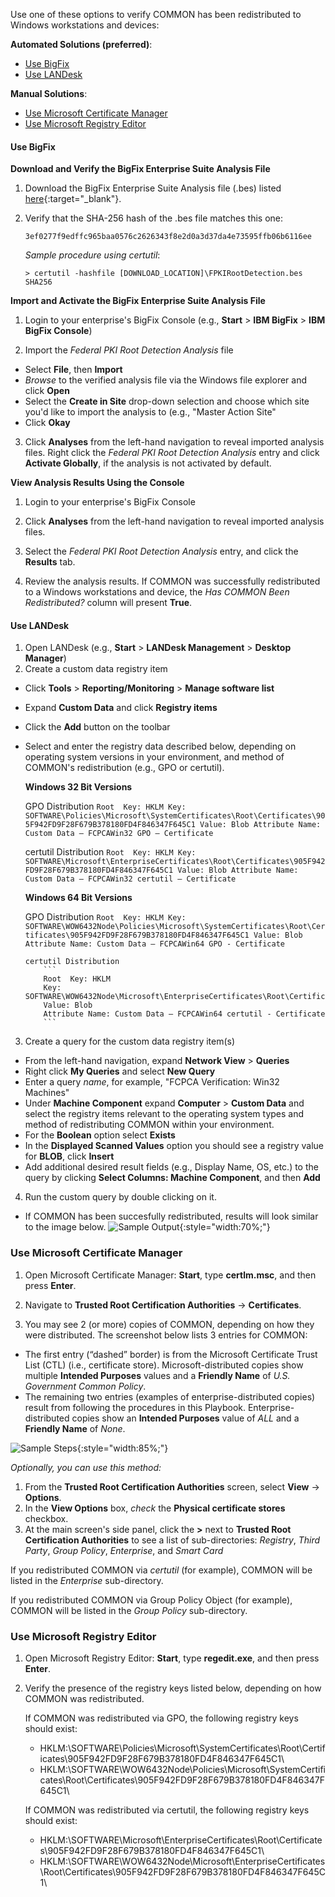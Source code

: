 Use one of these options to verify COMMON has been redistributed to Windows workstations and devices:

**Automated Solutions (preferred)**:
- [Use BigFix](#use-bigfix)
- [Use LANDesk](#use-landesk)

**Manual Solutions**:
- [Use Microsoft Certificate Manager](#use-microsoft-certificate-manager)
- [Use Microsoft Registry Editor](#use-microsoft-registry-editor)

#### Use BigFix

**Download and Verify the BigFix Enterprise Suite Analysis File**
1. Download the BigFix Enterprise Suite Analysis file (.bes) listed [here](../../truststores/FPKIRootDetection.bes){:target="_blank"}.

2. Verify that the SHA-256 hash of the .bes file matches this one:

     ```
     3ef0277f9edffc965baa0576c2626343f8e2d0a3d37da4e73595ffb06b6116ee
     ```

     _Sample procedure using certutil_:

     ```
     > certutil -hashfile [DOWNLOAD_LOCATION]\FPKIRootDetection.bes SHA256
     ```
    
**Import and Activate the BigFix Enterprise Suite Analysis File**

1. Login to your enterprise's BigFix Console (e.g., **Start** > **IBM BigFix** > **IBM BigFix Console**)

2. Import the *Federal PKI Root Detection Analysis* file
- Select **File**, then **Import**
- *Browse* to the verified analysis file via the Windows file explorer and click **Open**
- Select the **Create in Site** drop-down selection and choose which site you'd like to import the analysis to (e.g., "Master Action Site"
- Click **Okay**

3. Click **Analyses** from the left-hand navigation to reveal imported analysis files. Right click the *Federal PKI Root Detection Analysis* entry and click **Activate Globally**, if the analysis is not activated by default.

**View Analysis Results Using the Console**

1. Login to your enterprise's BigFix Console

2. Click **Analyses** from the left-hand navigation to reveal imported analysis files.

3. Select the *Federal PKI Root Detection Analysis* entry, and click the **Results** tab.

4. Review the analysis results. If COMMON was successfully redistributed to a Windows workstations and device, the *Has COMMON Been Redistributed?* column will present **True**. 
     
#### Use LANDesk
1. Open LANDesk (e.g., **Start** > **LANDesk Management** > **Desktop Manager**)
2. Create a custom data registry item 
- Click **Tools** > **Reporting/Monitoring** > **Manage software list**
- Expand **Custom Data** and click **Registry items**
- Click the **Add** button on the toolbar
- Select and enter the registry data described below, depending on operating system versions in your environment, and method of COMMON's redistribution (e.g., GPO or certutil).

     **Windows 32 Bit Versions**
     
     GPO Distribution
          ```
          Root  Key: HKLM
          Key: SOFTWARE\Policies\Microsoft\SystemCertificates\Root\Certificates\905F942FD9F28F679B378180FD4F846347F645C1
          Value: Blob
          Attribute Name: Custom Data – FCPCAWin32 GPO – Certificate
          ```
          
     certutil Distribution
          ```
          Root  Key: HKLM
          Key: SOFTWARE\Microsoft\EnterpriseCertificates\Root\Certificates\905F942FD9F28F679B378180FD4F846347F645C1
          Value: Blob
          Attribute Name: Custom Data – FCPCAWin32 certutil – Certificate
          ```

     **Windows 64 Bit Versions**
     
     GPO Distribution
          ```
          Root  Key: HKLM
          Key: SOFTWARE\WOW6432Node\Policies\Microsoft\SystemCertificates\Root\Certificates\905F942FD9F28F679B378180FD4F846347F645C1
          Value: Blob
          Attribute Name: Custom Data – FCPCAWin64 GPO - Certificate
          ```
          
      certutil Distribution
          ```
          Root  Key: HKLM
          Key: SOFTWARE\WOW6432Node\Microsoft\EnterpriseCertificates\Root\Certificates\905F942FD9F28F679B378180FD4F846347F645C1
          Value: Blob
          Attribute Name: Custom Data – FCPCAWin64 certutil - Certificate
          ```

3. Create a query for the custom data registry item(s)
- From the left-hand navigation, expand **Network View** > **Queries**
- Right click **My Queries** and select **New Query**
- Enter a query *name*, for example, "FCPCA Verification: Win32 Machines"
- Under **Machine Component** expand **Computer** > **Custom Data** and select the registry items relevant to the operating system types and method of redistributing COMMON within your environment.
- For the **Boolean** option select **Exists**
- In the **Displayed Scanned Values** option you should see a registry value for **BLOB**, click **Insert**
- Add additional desired result fields (e.g., Display Name, OS, etc.) to the query by clicking **Select Columns: Machine Component**, and then **Add**

4. Run the custom query by double clicking on it.
- If COMMON has been succesfully redistributed, results will look similar to the image below.
![Sample Output]({{site.baseurl}}/img/landesk-results.jpg){:style="width:70%;"}


### Use Microsoft Certificate Manager

1. Open Microsoft Certificate Manager:  **Start**, type **certlm.msc**, and then press **Enter**.

2. Navigate to **Trusted Root Certification Authorities** -> **Certificates**. 

3. You may see 2 (or more) copies of COMMON, depending on how they were distributed. The screenshot below lists 3 entries for COMMON:
* The first entry (“dashed” border) is from the Microsoft Certificate Trust List (CTL) (i.e., certificate store). Microsoft-distributed copies show multiple **Intended Purposes** values and a **Friendly Name** of *U.S. Government Common Policy*.
* The remaining two entries (examples of enterprise-distributed copies) result from following the procedures in this Playbook. Enterprise-distributed copies show an **Intended Purposes** value of *ALL* and a **Friendly Name** of *None*.

![Sample Steps]({{site.baseurl}}/img/verify_trust.png){:style="width:85%;"}

*Optionally, you can use this method:* 

1. From the **Trusted Root Certification Authorities** screen, select **View** -> **Options**.
2. In the **View Options** box, *check* the **Physical certificate stores** checkbox. 
3. At the main screen's side panel, click the **>** next to **Trusted Root Certification Authorities** to see a list of sub-directories: *Registry*, *Third Party*, *Group Policy*, *Enterprise*, and *Smart Card*

If you redistributed COMMON via _certutil_ (for example), COMMON will be listed in the *Enterprise* sub-directory.

If you redistributed COMMON via Group Policy Object (for example), COMMON will be listed in the *Group Policy* sub-directory.


### Use Microsoft Registry Editor

1. Open Microsoft Registry Editor:  **Start**, type **regedit.exe**, and then press **Enter**.

2. Verify the presence of the registry keys listed below, depending on how COMMON was redistributed.

     If COMMON was redistributed via GPO, the following registry keys should exist:
     - HKLM:\SOFTWARE\Policies\Microsoft\SystemCertificates\Root\Certificates\905F942FD9F28F679B378180FD4F846347F645C1\
     - HKLM:\SOFTWARE\WOW6432Node\Policies\Microsoft\SystemCertificates\Root\Certificates\905F942FD9F28F679B378180FD4F846347F645C1\ 

     If COMMON was redistributed via certutil, the following registry keys should exist:
     - HKLM:\SOFTWARE\Microsoft\EnterpriseCertificates\Root\Certificates\905F942FD9F28F679B378180FD4F846347F645C1\
     - HKLM:\SOFTWARE\WOW6432Node\Microsoft\EnterpriseCertificates\Root\Certificates\905F942FD9F28F679B378180FD4F846347F645C1\
